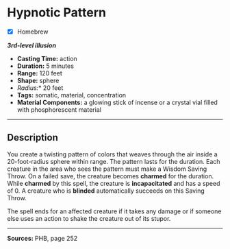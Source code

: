 # Hypnotic Pattern
- [x] Homebrew

***3rd-level illusion***
- **Casting Time:** action
- **Duration:** 5 minutes
- **Range:** 120 feet
- **Shape:** sphere
- **Radius*:** 20 feet
- **Tags:** somatic, material, concentration
- **Material Components:** a glowing stick of incense or a crystal vial filled with phosphorescent material

---

## Description
You create a twisting pattern of colors that weaves through the air inside a 20-foot-radius sphere within range.
The pattern lasts for the duration.
Each creature in the area who sees the pattern must make a Wisdom Saving Throw.
On a failed save, the creature becomes **charmed** for the duration.
While **charmed** by this spell, the creature is **incapacitated** and has a speed of 0.
A creature who is **blinded** automatically succeeds on this Saving Throw.

The spell ends for an affected creature if it takes any damage or if someone else uses an action to shake the creature out of its stupor.

---

**Sources:** PHB, page 252
